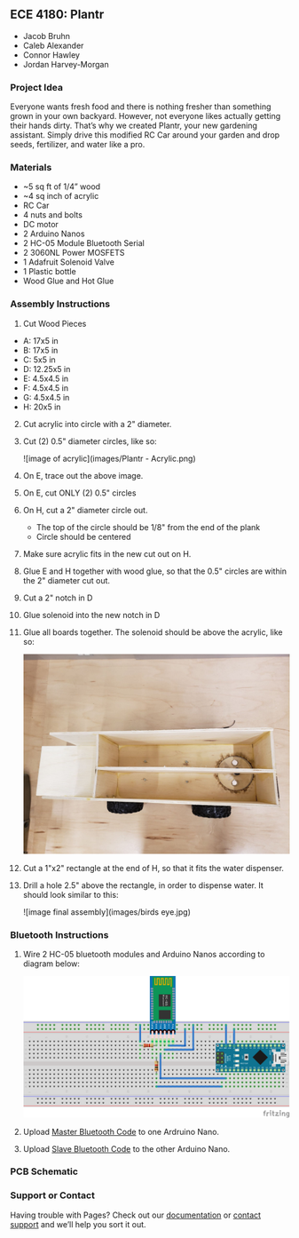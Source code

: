 ## ECE 4180: Plantr
* Jacob Bruhn
* Caleb Alexander
* Connor Hawley
* Jordan Harvey-Morgan

### Project Idea
Everyone wants fresh food and there is nothing fresher than something grown in your own backyard. However, not everyone likes actually getting their hands dirty. That’s why we created Plantr, your new gardening assistant. Simply drive this modified RC Car around your garden and drop seeds, fertilizer, and water like a pro. 

### Materials
* ~5 sq ft of 1/4” wood
* ~4 sq inch of acrylic
* RC Car
* 4 nuts and bolts
* DC motor
* 2 Arduino Nanos
* 2 HC-05 Module Bluetooth Serial
* 2 3060NL Power MOSFETS
* 1 Adafruit Solenoid Valve
* 1 Plastic bottle
* Wood Glue and Hot Glue

### Assembly Instructions
1. Cut Wood Pieces
  * A: 17x5 in
  * B: 17x5 in
  * C: 5x5 in
  * D: 12.25x5 in
  * E: 4.5x4.5 in
  * F: 4.5x4.5 in
  * G: 4.5x4.5 in
  * H: 20x5 in
2. Cut acrylic into circle with a 2" diameter.
3. Cut (2) 0.5" diameter circles, like so: 
   
   ![image of acrylic](images/Plantr - Acrylic.png)
4. On E, trace out the above image.
5. On E, cut ONLY (2) 0.5" circles
6. On H, cut a 2" diameter circle out. 
   * The top of the circle should be 1/8" from the end of the plank
   * Circle should be centered
7. Make sure acrylic fits in the new cut out on H.
8. Glue E and H together with wood glue, so that the 0.5" circles are within the 2" diameter cut out.
9. Cut a 2" notch in D
10. Glue solenoid into the new notch in D
11. Glue all boards together. The solenoid should be above the acrylic, like so: 
    
    ![image of assembled project](images/birdseye1.jpg)
12. Cut a 1"x2" rectangle at the end of H, so that it fits the water dispenser.
13. Drill a hole 2.5" above the rectangle, in order to dispense water. It should look similar to this:
    
    ![image final assembly](images/birds eye.jpg)

### Bluetooth Instructions
1. Wire 2 HC-05 bluetooth modules and Arduino Nanos according to diagram below:

   ![bluetooth wiring](images/Bluetooth-v2_bb.png)
2. Upload [Master Bluetooth Code](masterCodeUI.ino) to one Ardruino Nano.
3. Upload [Slave Bluetooth Code](slaveCode.ino) to the other Arduino Nano.

### PCB Schematic
      
      
      

### Support or Contact

Having trouble with Pages? Check out our [documentation](https://help.github.com/categories/github-pages-basics/) or [contact support](https://github.com/contact) and we’ll help you sort it out.
